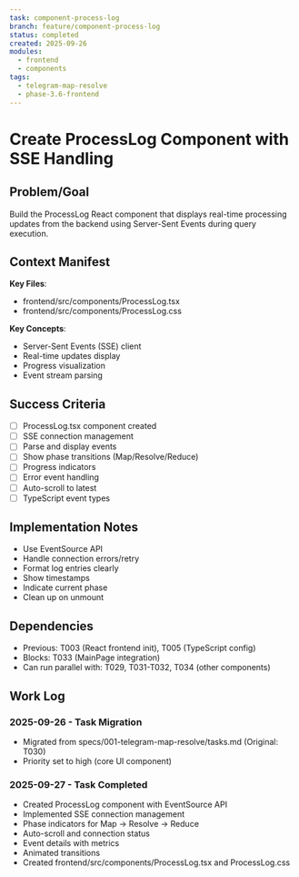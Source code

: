 ```yaml
---
task: component-process-log
branch: feature/component-process-log
status: completed
created: 2025-09-26
modules:
  - frontend
  - components
tags:
  - telegram-map-resolve
  - phase-3.6-frontend
---
```


# Create ProcessLog Component with SSE Handling

## Problem/Goal
Build the ProcessLog React component that displays real-time processing updates from the backend using Server-Sent Events during query execution.

## Context Manifest
**Key Files**:
- frontend/src/components/ProcessLog.tsx
- frontend/src/components/ProcessLog.css

**Key Concepts**:
- Server-Sent Events (SSE) client
- Real-time updates display
- Progress visualization
- Event stream parsing

## Success Criteria
- [ ] ProcessLog.tsx component created
- [ ] SSE connection management
- [ ] Parse and display events
- [ ] Show phase transitions (Map/Resolve/Reduce)
- [ ] Progress indicators
- [ ] Error event handling
- [ ] Auto-scroll to latest
- [ ] TypeScript event types

## Implementation Notes
- Use EventSource API
- Handle connection errors/retry
- Format log entries clearly
- Show timestamps
- Indicate current phase
- Clean up on unmount

## Dependencies
- Previous: T003 (React frontend init), T005 (TypeScript config)
- Blocks: T033 (MainPage integration)
- Can run parallel with: T029, T031-T032, T034 (other components)

## Work Log
### 2025-09-26 - Task Migration
- Migrated from specs/001-telegram-map-resolve/tasks.md (Original: T030)
- Priority set to high (core UI component)

### 2025-09-27 - Task Completed
- Created ProcessLog component with EventSource API
- Implemented SSE connection management
- Phase indicators for Map → Resolve → Reduce
- Auto-scroll and connection status
- Event details with metrics
- Animated transitions
- Created frontend/src/components/ProcessLog.tsx and ProcessLog.css